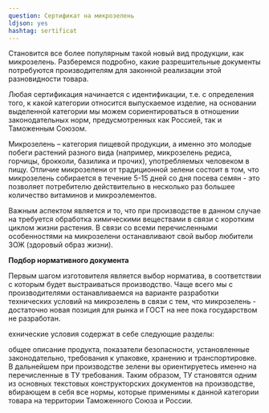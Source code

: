 ```yaml
---
question: Сертификат на микрозелень
ldjson: yes 
hashtag: sertificat
---
```


Становится все более популярным такой новый вид продукции, как микрозелень. Разберемся подробно, какие разрешительные документы потребуются производителям для законной реализации этой разновидности товара.

Любая сертификация начинается с идентификации, т.е. с определения того, к какой категории относится выпускаемое изделие, на основании выделенной категории мы можем сориентироваться в отношении законодательных норм, предусмотренных как Россией, так и Таможенным Союзом.

Микрозелень – категория пищевой продукции, а именно это молодые побеги растений разного вида (например, микрозелень редиса, горчицы, брокколи, базилика и прочих), употребляемых человеком в пищу. Отличие микрозелени от традиционной зелени состоит в том, что микрозелень собирается в течение 5-15 дней со дня посева семян - это позволяет потребителю действительно в несколько раз большее количество витаминов и микроэлементов.

Важным аспектом является и то, что при производстве в данном случае на требуется обработка химическими веществами в связи с коротким циклом жизни растения. В связи со всеми перечисленными особенностями на микрозелени останавливают свой выбор любители ЗОЖ (здоровый образ жизни).

**Подбор нормативного документа**

Первым шагом изготовителя является выбор норматива, в соответствии с которым будет выстраиваться производство. Чаще всего мы с производителями останавливаемся на варианте разработки технических условий на микрозелень в связи с тем, что микрозелень - достаточно новая позиция для рынка и ГОСТ на нее пока государством не разработан.

ехнические условия содержат в себе следующие разделы:

общее описание продукта,
показатели безопасности, установленные законодательно,
требования к упаковке, хранению и транспортировке.
В дальнейшем при производстве зелени вы ориентируетесь именно на перечисленные в ТУ требования. Таким образом, ТУ становятся одним из основных текстовых конструкторских документов на производстве, вбирающем в себя все нормы, которые применимы к данной категории товара на территории Таможенного Союза и России.

